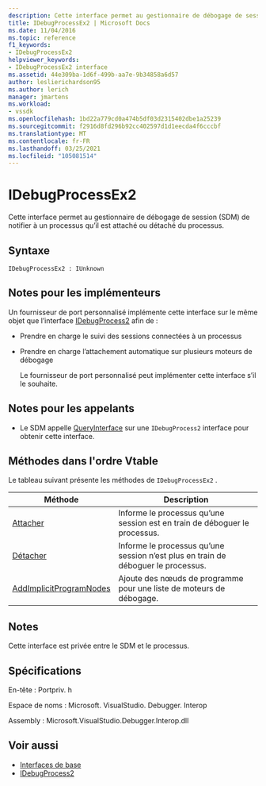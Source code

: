 ```yaml
---
description: Cette interface permet au gestionnaire de débogage de session (SDM) de notifier à un processus qu’il est attaché ou détaché du processus.
title: IDebugProcessEx2 | Microsoft Docs
ms.date: 11/04/2016
ms.topic: reference
f1_keywords:
- IDebugProcessEx2
helpviewer_keywords:
- IDebugProcessEx2 interface
ms.assetid: 44e309ba-1d6f-499b-aa7e-9b34858a6d57
author: leslierichardson95
ms.author: lerich
manager: jmartens
ms.workload:
- vssdk
ms.openlocfilehash: 1bd22a779cd0a474b5df03d2315402dbe1a25239
ms.sourcegitcommit: f2916d8fd296b92cc402597d1d1eecda4f6cccbf
ms.translationtype: MT
ms.contentlocale: fr-FR
ms.lasthandoff: 03/25/2021
ms.locfileid: "105081514"
---
```

# <a name="idebugprocessex2"></a>IDebugProcessEx2
Cette interface permet au gestionnaire de débogage de session (SDM) de notifier à un processus qu’il est attaché ou détaché du processus.

## <a name="syntax"></a>Syntaxe

```
IDebugProcessEx2 : IUnknown
```

## <a name="notes-for-implementers"></a>Notes pour les implémenteurs
 Un fournisseur de port personnalisé implémente cette interface sur le même objet que l’interface [IDebugProcess2](../../../extensibility/debugger/reference/idebugprocess2.md) afin de :

- Prendre en charge le suivi des sessions connectées à un processus

- Prendre en charge l’attachement automatique sur plusieurs moteurs de débogage

  Le fournisseur de port personnalisé peut implémenter cette interface s’il le souhaite.

## <a name="notes-for-callers"></a>Notes pour les appelants

- Le SDM appelle [QueryInterface](/cpp/atl/queryinterface) sur une `IDebugProcess2` interface pour obtenir cette interface.

## <a name="methods-in-vtable-order"></a>Méthodes dans l'ordre Vtable
 Le tableau suivant présente les méthodes de `IDebugProcessEx2` .

|Méthode|Description|
|------------|-----------------|
|[Attacher](../../../extensibility/debugger/reference/idebugprocessex2-attach.md)|Informe le processus qu’une session est en train de déboguer le processus.|
|[Détacher](../../../extensibility/debugger/reference/idebugprocessex2-detach.md)|Informe le processus qu’une session n’est plus en train de déboguer le processus.|
|[AddImplicitProgramNodes](../../../extensibility/debugger/reference/idebugprocessex2-addimplicitprogramnodes.md)|Ajoute des nœuds de programme pour une liste de moteurs de débogage.|

## <a name="remarks"></a>Notes
 Cette interface est privée entre le SDM et le processus.

## <a name="requirements"></a>Spécifications
 En-tête : Portpriv. h

 Espace de noms : Microsoft. VisualStudio. Debugger. Interop

 Assembly : Microsoft.VisualStudio.Debugger.Interop.dll

## <a name="see-also"></a>Voir aussi
- [Interfaces de base](../../../extensibility/debugger/reference/core-interfaces.md)
- [IDebugProcess2](../../../extensibility/debugger/reference/idebugprocess2.md)
